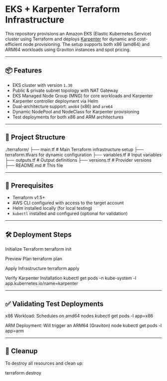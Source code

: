 # EKS + Karpenter Terraform Infrastructure

This repository provisions an Amazon EKS (Elastic Kubernetes Service) cluster using Terraform and deploys [Karpenter](https://karpenter.sh/) for dynamic and cost-efficient node provisioning. The setup supports both x86 (amd64) and ARM64 workloads using Graviton instances and spot pricing.

---

## 📦 Features

- EKS cluster with version `1.30`
- Public & private subnet topology with NAT Gateway
- EKS Managed Node Group (MNG) for core workloads and Karpenter
- Karpenter controller deployment via Helm
- Dual-architecture support: `amd64` (x86) and `arm64`
- Dynamic NodePool and NodeClass for Karpenter provisioning
- Test deployments for both x86 and ARM architectures

---

## 📁 Project Structure

./terraform/
├── main.tf # Main Terraform infrastructure setup
├── terraform.tfvars  for dynamic configuration
├── variables.tf # Input variables
├── outputs.tf # Output definitions
├── versions.tf # Provider versions
├── README.md # This file

---

## 🚀 Prerequisites

- Terraform v1.5+
- AWS CLI configured with access to the target account
- Helm installed locally (for local testing)
- `kubectl` installed and configured (optional for validation)

---

## 🛠️ Deployment Steps

Initialize Terraform
    terraform init

Preview Plan
    terraform plan

Apply Infrastructure
    terraform apply

Verify Karpenter Installation
    kubectl get pods -n kube-system -l app.kubernetes.io/name=karpenter

---

## ✅ Validating Test Deployments


x86 Workload: Schedules on amd64 nodes
    kubectl get pods -l app=x86


ARM Deployment: Will trigger an ARM64 (Graviton) node
    kubectl get pods -l app=arm

---
## 🧹 Cleanup

To destroy all resources and clean up:

terraform destroy